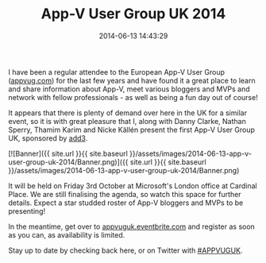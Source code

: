 ﻿---
title: App-V User Group UK 2014
slug: app-v-user-group-uk-2014
excerpt: Details of the first App-V User Group conference to be held in the UK!
date: '2014-06-13 14:43:29'
redirect_from: /2014/06/app-v-user-group-uk-2014/
layout: single
classes: wide
categories:
  - App-V
tags:
  - App-V
---

I have been a regular attendee to the European App-V User Group ([appvug.com](http://appvug.com)) for the last few years and have found it a great place to learn and share information about App-V, meet various bloggers and MVPs and network with fellow professionals - as well as being a fun day out of course!

It appears that there is plenty of demand over here in the UK for a similar event, so it is with great pleasure that I, along with Danny Clarke, Nathan Sperry, Thamim Karim and Nicke Källén present the first App-V User Group UK, sponsored by [add3](http://www.add3.co.uk/).

[![Banner]({{ site.url }}{{ site.baseurl }}/assets/images/2014-06-13-app-v-user-group-uk-2014/Banner.png)]({{ site.url }}{{ site.baseurl }}/assets/images/2014-06-13-app-v-user-group-uk-2014/Banner.png)

It will be held on Friday 3rd October at Microsoft's London office at Cardinal Place. We are still finalising the agenda, so watch this space for further details. Expect a star studded roster of App-V bloggers and MVPs to be presenting!

In the meantime, get over to [appvuguk.eventbrite.com](https://appvuguk.eventbrite.com) and register as soon as you can, as availability is limited.

Stay up to date by checking back here, or on Twitter with [#APPVUGUK](https://twitter.com/search?f=realtime&q=%23APPVUGUK&src=typd).